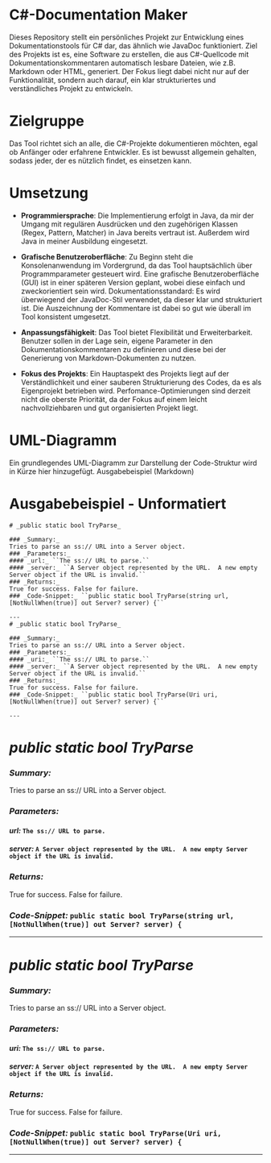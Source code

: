 # C#-Documentation Maker

Dieses Repository stellt ein persönliches Projekt zur Entwicklung eines Dokumentationstools für C# dar, das ähnlich wie 
JavaDoc funktioniert. Ziel des Projekts ist es, eine Software zu erstellen, die aus C#-Quellcode mit 
Dokumentationskommentaren automatisch lesbare Dateien, wie z.B. Markdown oder HTML, generiert. Der Fokus liegt dabei 
nicht nur auf der Funktionalität, sondern auch darauf, ein klar strukturiertes und  verständliches Projekt zu entwickeln.


# Zielgruppe

Das Tool richtet sich an alle, die C#-Projekte dokumentieren möchten, egal ob Anfänger oder erfahrene Entwickler. Es ist 
bewusst allgemein gehalten, sodass jeder, der es nützlich findet, es einsetzen kann.

# Umsetzung

- **Programmiersprache**: Die Implementierung erfolgt in Java, da mir der Umgang mit regulären Ausdrücken und den zugehörigen Klassen (Regex, Pattern, Matcher) in Java bereits vertraut ist. Außerdem wird Java in meiner Ausbildung eingesetzt. 

- **Grafische Benutzeroberfläche**: Zu Beginn steht die Konsolenanwendung im Vordergrund, da das Tool hauptsächlich über Programmparameter gesteuert wird. Eine grafische Benutzeroberfläche (GUI) ist in einer späteren Version geplant, wobei diese einfach und zweckorientiert sein wird. Dokumentationsstandard: Es wird überwiegend der JavaDoc-Stil verwendet, da dieser klar und strukturiert ist. Die Auszeichnung der Kommentare ist dabei so gut wie überall im Tool konsistent umgesetzt.

- **Anpassungsfähigkeit**: Das Tool bietet Flexibilität und Erweiterbarkeit. Benutzer sollen in der Lage sein, eigene Parameter in den Dokumentationskommentaren zu definieren und diese bei der Generierung von Markdown-Dokumenten zu nutzen.

- **Fokus des Projekts**: Ein Hauptaspekt des Projekts liegt auf der Verständlichkeit und einer sauberen Strukturierung des Codes, da es als Eigenprojekt betrieben wird. Perfomance-Optimierungen sind derzeit nicht die oberste Priorität, da der Fokus auf einem leicht nachvollziehbaren und gut organisierten Projekt liegt.

# UML-Diagramm

Ein grundlegendes UML-Diagramm zur Darstellung der Code-Struktur wird in Kürze hier hinzugefügt.
Ausgabebeispiel (Markdown)

# Ausgabebeispiel - Unformatiert

    # _public static bool TryParse_
    
    ### _Summary:_
    Tries to parse an ss:// URL into a Server object.
    ### _Parameters:_
    #### _url:_ ``The ss:// URL to parse.``
    #### _server:_ ``A Server object represented by the URL.  A new empty Server object if the URL is invalid.``
    ### _Returns:_
    True for success. False for failure.
    ### _Code-Snippet:_ ``public static bool TryParse(string url, [NotNullWhen(true)] out Server? server) {``
    
    ---
    # _public static bool TryParse_
    
    ### _Summary:_
    Tries to parse an ss:// URL into a Server object.
    ### _Parameters:_
    #### _uri:_ ``The ss:// URL to parse.``
    #### _server:_ ``A Server object represented by the URL.  A new empty Server object if the URL is invalid.``
    ### _Returns:_
    True for success. False for failure.
    ### _Code-Snippet:_ ``public static bool TryParse(Uri uri, [NotNullWhen(true)] out Server? server) {``
    
    ---
    
# _public static bool TryParse_
    
### _Summary:_
Tries to parse an ss:// URL into a Server object.
### _Parameters:_
#### _url:_ ``The ss:// URL to parse.``
#### _server:_ ``A Server object represented by the URL.  A new empty Server object if the URL is invalid.``
### _Returns:_
True for success. False for failure.
### _Code-Snippet:_ ``public static bool TryParse(string url, [NotNullWhen(true)] out Server? server) {``

---
# _public static bool TryParse_

### _Summary:_
Tries to parse an ss:// URL into a Server object.
### _Parameters:_
#### _uri:_ ``The ss:// URL to parse.``
#### _server:_ ``A Server object represented by the URL.  A new empty Server object if the URL is invalid.``
### _Returns:_
True for success. False for failure.
### _Code-Snippet:_ ``public static bool TryParse(Uri uri, [NotNullWhen(true)] out Server? server) {``

---

